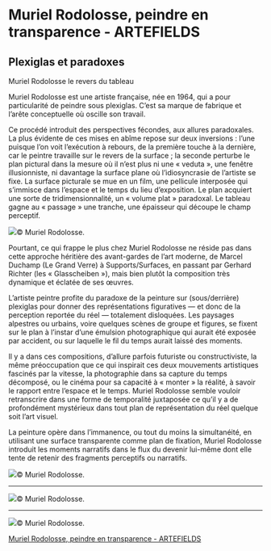 # Muriel Rodolosse, peindre en transparence - ARTEFIELDS
## Plexiglas et paradoxes

Muriel Rodolosse le revers du tableau

Muriel Rodolosse est une artiste française, née en 1964, qui a pour particularité de peindre sous plexiglas. C’est sa marque de fabrique et l’arête conceptuelle où oscille son travail.

Ce procédé introduit des perspectives fécondes, aux allures paradoxales. La plus évidente de ces mises en abîme repose sur deux inversions : l’une puisque l’on voit l’exécution à rebours, de la première touche à la dernière, car le peintre travaille sur le revers de la surface ; la seconde perturbe le plan pictural dans la mesure où il n’est plus ni une « veduta », une fenêtre illusionniste, ni davantage la surface plane où l’idiosyncrasie de l’artiste se fixe. La surface picturale se mue en un film, une pellicule interposée qui s’immisce dans l’espace et le temps du lieu d’exposition. Le plan acquiert une sorte de tridimensionnalité, un « volume plat » paradoxal. Le tableau gagne au « passage » une tranche, une épaisseur qui découpe le champ perceptif.

![](muriel-rodolosse/muriel-rodolossepaintingplexigas-13.jpg)© Muriel Rodolosse.

Pourtant, ce qui frappe le plus chez Muriel Rodolosse ne réside pas dans cette approche héritière des avant-gardes de l’art moderne, de Marcel Duchamp (Le Grand Verre) à Supports/Surfaces, en passant par Gerhard Richter (les « Glasscheiben »), mais bien plutôt la composition très dynamique et éclatée de ses œuvres.

L’artiste peintre profite du paradoxe de la peinture sur (sous/derrière) plexiglas pour donner des représentations figuratives — et donc de la perception reportée du réel — totalement disloquées. Les paysages alpestres ou urbains, voire quelques scènes de groupe et figures, se fixent sur le plan à l’instar d’une émulsion photographique qui aurait été exposée par accident, ou sur laquelle le fil du temps aurait laissé des moments.

Il y a dans ces compositions, d’allure parfois futuriste ou constructiviste, la même préoccupation que ce qui inspirait ces deux mouvements artistiques fascinés par la vitesse, la photographie dans sa capture du temps décomposé, ou le cinéma pour sa capacité à « monter » la réalité, à savoir le rapport entre l’espace et le temps. Muriel Rodolosse semble vouloir retranscrire dans une forme de temporalité juxtaposée ce qu’il y a de profondément mystérieux dans tout plan de représentation du réel quelque soit l’art visuel.

La peinture opère dans l’immanence, ou tout du moins la simultanéité, en   utilisant une surface transparente comme plan de fixation, Muriel Rodolosse introduit les moments narratifs dans le flux du devenir lui-même dont elle tente de retenir des fragments perceptifs ou narratifs.

![](muriel-rodolosse/muriel-rodolossepaintingplexigas-3.jpg)© Muriel Rodolosse.

---

![](muriel-rodolosse/muriel-rodolossepaintingplexigas.jpg)© Muriel Rodolosse.

---

![](muriel-rodolosse/muriel-rodolossepaintingplexigas-14.jpg)© Muriel Rodolosse.

[Muriel Rodolosse, peindre en transparence - ARTEFIELDS](https://www.artefields.net/muriel-rodolosse/)